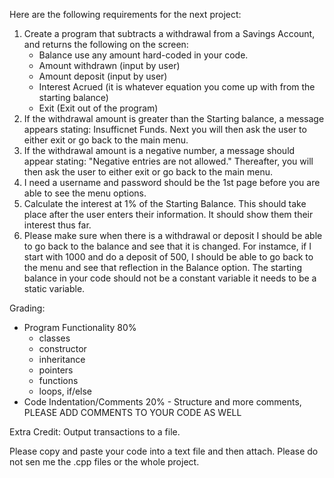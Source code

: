 Here are the following requirements for the next project:

1. Create a program that subtracts a withdrawal from a Savings Account, and returns the following on the screen:
    - Balance use any amount hard-coded in your code.
    - Amount withdrawn (input by user)
    - Amount deposit (input by user)
    - Interest Acrued (it is whatever equation you come up with from the starting balance)
    - Exit (Exit out of the program)
2. If the withdrawal amount is greater than the Starting balance, a message appears stating: Insufficnet Funds.  Next you will then ask the user to either exit or go back to the main menu.
3. If the withdrawal amount is a negative number, a message should appear stating: "Negative entries are not allowed."  Thereafter, you will then ask the user to either exit or go back to the main menu.
4. I need a username and password should be the 1st page before you are able to see the menu options.
5. Calculate the interest at 1% of the Starting Balance.  This should take place after the user enters their information.  It should show them their interest thus far.
6. Please make sure when there is a withdrawal or deposit I should be able to go back to the balance and see that it is changed.  For instamce, if I start with 1000 and do a deposit of 500, I should be able to go back to the menu and see that reflection in the Balance option.  The starting balance in your code should not be a constant variable it needs to be a static variable.

Grading:
- Program Functionality 80%
    - classes
    - constructor
    - inheritance
    - pointers
    - functions
    - loops, if/else
- Code Indentation/Comments 20%  - Structure and more comments, PLEASE ADD COMMENTS TO YOUR CODE AS WELL

Extra Credit: Output transactions to a file.

Please copy and paste your code into a text file and then attach.  Please do not sen me the .cpp files or the whole project.
